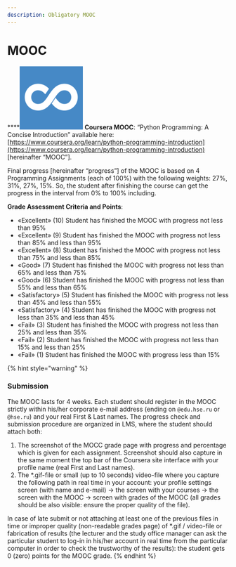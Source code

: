 ```yaml
---
description: Obligatory MOOC
---
```


# MOOC

\*\*\*\*![](../../.gitbook/assets/images.png) **Coursera MOOC**: “Python Programming: A Concise Introduction” available here: [https://www.coursera.org/learn/python-programming-introduction](https://www.coursera.org/learn/python-programming-introduction) \[hereinafter “MOOC”\]. 

Final progress \[hereinafter “progress”\] of the MOOC is based on 4 Programming Assignments \(each of 100%\) with the following weights: 27%, 31%, 27%, 15%. So, the student after finishing the course can get the progress in the interval from 0% to 100% including. 

**Grade Assessment Criteria and Points**:

* «Excellent» \(10\) Student has finished the MOOC with progress not less than 95% 
* «Excellent» \(9\) Student has finished the MOOC with progress not less than 85% and less than 95% 
* «Excellent» \(8\) Student has finished the MOOC with progress not less than 75% and less than 85% 
* «Good» \(7\) Student has finished the MOOC with progress not less than 65% and less than 75% 
* «Good» \(6\) Student has finished the MOOC with progress not less than 55% and less than 65% 
* «Satisfactory» \(5\) Student has finished the MOOC with progress not less than 45% and less than 55% 
* «Satisfactory» \(4\) Student has finished the MOOC with progress not less than 35% and less than 45% 
* «Fail» \(3\) Student has finished the MOOC with progress not less than 25% and less than 35% 
* «Fail» \(2\) Student has finished the MOOC with progress not less than 15% and less than 25% 
* «Fail» \(1\) Student has finished the MOOC with progress less than 15%

{% hint style="warning" %}
### Submission

The MOOC lasts for 4 weeks. Each student should register in the MOOC strictly within his/her corporate e-mail address \(ending on `@edu.hse.ru` or `@hse.ru`\) and your real First & Last names. The progress check and submission procedure are organized in LMS, where the student should attach both: 

1. The screenshot of the MOCC grade page with progress and percentage which is given for each assignment. Screenshot should also capture in the same moment the top bar of the Coursera site interface with your profile name \(real First and Last names\). 
2. The \*.gif-file or small \(up to 10 seconds\) video-file where you capture the following path in real time in your account: your profile settings screen \(with name and e-mail\) -&gt; the screen with your courses -&gt; the screen with the MOOC -&gt; screen with grades of the MOOC \(all grades should be also visible: ensure the proper quality of the file\). 

In case of late submit or not attaching at least one of the previous files in time or improper quality \(non-readable grades page\) of \*.gif / video-file or fabrication of results \(the lecturer and the study office manager can ask the particular student to log-in in his/her account in real time from the particular computer in order to check the trustworthy of the results\): the student gets 0 \(zero\) points for the MOOC grade.
{% endhint %}

